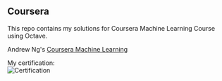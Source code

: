 ## Coursera

This repo contains my solutions for Coursera Machine Learning Course using Octave.

Andrew Ng's [Coursera Machine Learning](https://www.coursera.org/learn/machine-learning)

My certification:  
![Certification](https://i.imgur.com/0dMzSyA.jpg)
